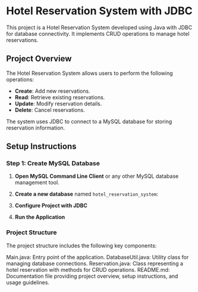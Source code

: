# Hotel Reservation System with JDBC

This project is a Hotel Reservation System developed using Java with JDBC for database connectivity. It implements CRUD  operations to manage hotel reservations.

## Project Overview

The Hotel Reservation System allows users to perform the following operations:
- **Create**: Add new reservations.
- **Read**: Retrieve existing reservations.
- **Update**: Modify reservation details.
- **Delete**: Cancel reservations.

The system uses JDBC to connect to a MySQL database for storing reservation information.

## Setup Instructions

### Step 1: Create MySQL Database

1. **Open MySQL Command Line Client** or any other MySQL database management tool.

2. **Create a new database** named `hotel_reservation_system`:
3. **Configure Project with JDBC**
4. **Run the Application**

### Project Structure
The project structure includes the following key components:

Main.java: Entry point of the application.
DatabaseUtil.java: Utility class for managing database connections.
Reservation.java: Class representing a hotel reservation with methods for CRUD operations.
README.md: Documentation file providing project overview, setup instructions, and usage guidelines.
